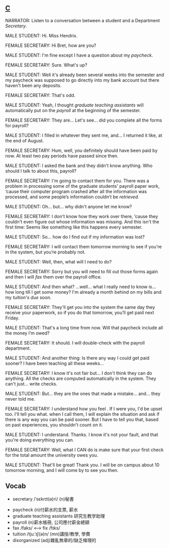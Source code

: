 ## [C](https://img.kmf.com/toefl/listening/audio/24050ec735219e45cfd5155513ddba82.mp3)

NARRATOR: Listen to a conversation between a student and a Department *Secretary*.

MALE STUDENT: Hi. Miss Hendrix.

FEMALE SECRETARY: Hi Bret, how are you?

MALE STUDENT: I'm fine except I have a question about my *paycheck*.

FEMALE SECRETARY: Sure. What's up?

MALE STUDENT: Well it's already been several weeks into the semester and my paycheck was supposed to go directly into my bank account but there haven't been any deposits.

FEMALE SECRETARY: That's odd.

MALE STUDENT: Yeah, I thought *graduate teaching assistants* will automatically put on the *payroll* at the beginning of the semester.

FEMALE SECRETARY: They are... Let's see... did you complete all the forms for payroll?

MALE STUDENT: I filled in whatever they sent me, and... I returned it like, at the end of August.

FEMALE SECRETARY: Hum, well, you definitely should have been paid by now. At least two pay periods have passed since then.

MALE STUDENT: I asked the bank and they didn't know anything. Who should I talk to about this, payroll?

FEMALE SECRETARY: I'm going to contact them for you. There was a problem in processing some of the graduate students' payroll paper work, ‘cause their computer program crashed after all the information was processed, and some people’s information couldn’t be *retrieved*.

MALE STUDENT: Oh... but... why didn't anyone let me know?

FEMALE SECRETARY: I don't know how they work over there, ‘cause they couldn't even figure out whose information was missing. And this isn't the first time: Seems like something like this happens every semester.

MALE STUDENT: So... how do I find out if my information was lost?

FEMALE SECRETARY: I will contact them tomorrow morning to see if you're in the system, but you’re probably not.

MALE STUDENT: Well, then, what will I need to do?

FEMALE SECRETARY: Sorry but you will need to fill out those forms again and then I will *fax* them over the payroll office.

MALE STUDENT: And then what? ...well... what I really need to know is... how long till I get some money? I'm already a month behind on my bills and my *tuition's due* soon.

FEMALE SECRETARY: They'll get you into the system the same day they receive your paperwork, so if you do that tomorrow, you’ll get paid next Friday.

MALE STUDENT: That's a long time from now. Will that paycheck include all the money I’m owed?

FEMALE SECRETARY: It should. I will double-check with the payroll department.

MALE STUDENT: And another thing: Is there any way I could get paid sooner? I have been teaching all these weeks...

FEMALE SECRETARY: I know it's not fair but... I don't think they can do anything. All the checks are computed automatically in the system. They can't just... write checks.

MALE STUDENT: But... they are the ones that made a mistake... and... they never told me.

FEMALE SECRETARY: I understand how you feel . If I were you, I'd be upset too. I'll tell you what. when I call them, I will explain the situation and ask if there is any way you can be paid sooner. But I have to tell you that, based on past experiences, you shouldn't count on it.

MALE STUDENT: I understand. Thanks. I know it's not your fault, and that you're doing everything you can.

FEMALE SECRETARY: Well, what I CAN do is make sure that your first check for the total amount the university owes you.

MALE STUDENT: That'll be great! Thank you. I will be on campus about 10 tomorrow morning, and I will come by to see you then.

## Vocab
* secretary /ˈsɛkrɪt(ə)ri/ (n)秘書 
- paycheck (n)付薪水的支票, 薪水
- graduate teaching assistants 研究生教学助理
- payroll (n)薪水帳冊, 公司應付薪金總額
- fax /faks/ <--> fix /fɪks/ 
- tuition /tjuːˈɪʃ(ə)n/ (mn)講授/教學, 學費
- disorganized (adj)雜亂無章的/缺乏條理的